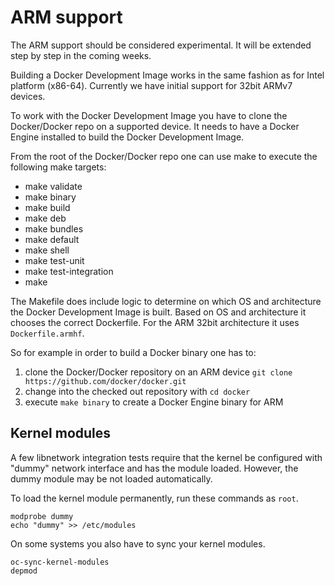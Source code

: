 # ARM support

The ARM support should be considered experimental. It will be extended step by step in the coming weeks.

Building a Docker Development Image works in the same fashion as for Intel platform (x86-64).
Currently we have initial support for 32bit ARMv7 devices.

To work with the Docker Development Image you have to clone the Docker/Docker repo on a supported device.
It needs to have a Docker Engine installed to build the Docker Development Image.

From the root of the Docker/Docker repo one can use make to execute the following make targets:
- make validate
- make binary
- make build
- make deb
- make bundles
- make default
- make shell
- make test-unit
- make test-integration
- make

The Makefile does include logic to determine on which OS and architecture the Docker Development Image is built.
Based on OS and architecture it chooses the correct Dockerfile.
For the ARM 32bit architecture it uses `Dockerfile.armhf`.

So for example in order to build a Docker binary one has to:
1. clone the Docker/Docker repository on an ARM device `git clone https://github.com/docker/docker.git`  
2. change into the checked out repository with `cd docker`  
3. execute `make binary` to create a Docker Engine binary for ARM  

## Kernel modules
A few libnetwork integration tests require that the kernel be
configured with "dummy" network interface and has the module
loaded. However, the dummy module may be not loaded automatically.

To load the kernel module permanently, run these commands as `root`.

    modprobe dummy
    echo "dummy" >> /etc/modules

On some systems you also have to sync your kernel modules.

    oc-sync-kernel-modules
    depmod
